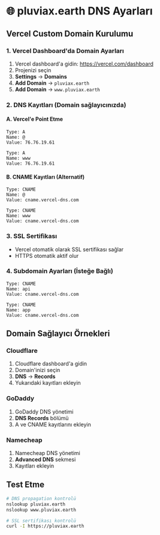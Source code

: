 # 🌐 pluviax.earth DNS Ayarları

## Vercel Custom Domain Kurulumu

### 1. Vercel Dashboard'da Domain Ayarları
1. Vercel dashboard'a gidin: https://vercel.com/dashboard
2. Projenizi seçin
3. **Settings** → **Domains**
4. **Add Domain** → `pluviax.earth`
5. **Add Domain** → `www.pluviax.earth`

### 2. DNS Kayıtları (Domain sağlayıcınızda)

#### A. Vercel'e Point Etme
```
Type: A
Name: @
Value: 76.76.19.61

Type: A  
Name: www
Value: 76.76.19.61
```

#### B. CNAME Kayıtları (Alternatif)
```
Type: CNAME
Name: @
Value: cname.vercel-dns.com

Type: CNAME
Name: www  
Value: cname.vercel-dns.com
```

### 3. SSL Sertifikası
- Vercel otomatik olarak SSL sertifikası sağlar
- HTTPS otomatik aktif olur

### 4. Subdomain Ayarları (İsteğe Bağlı)
```
Type: CNAME
Name: api
Value: cname.vercel-dns.com

Type: CNAME  
Name: app
Value: cname.vercel-dns.com
```

## Domain Sağlayıcı Örnekleri

### Cloudflare
1. Cloudflare dashboard'a gidin
2. Domain'inizi seçin
3. **DNS** → **Records**
4. Yukarıdaki kayıtları ekleyin

### GoDaddy
1. GoDaddy DNS yönetimi
2. **DNS Records** bölümü
3. A ve CNAME kayıtlarını ekleyin

### Namecheap
1. Namecheap DNS yönetimi
2. **Advanced DNS** sekmesi
3. Kayıtları ekleyin

## Test Etme
```bash
# DNS propagation kontrolü
nslookup pluviax.earth
nslookup www.pluviax.earth

# SSL sertifikası kontrolü
curl -I https://pluviax.earth
```
